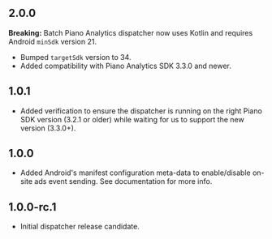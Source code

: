 2.0.0
-----

**Breaking:** Batch Piano Analytics dispatcher now uses Kotlin and requires Android `minSdk` version 21.

* Bumped `targetSdk` version to 34.
* Added compatibility with Piano Analytics SDK 3.3.0 and newer.

1.0.1
-----

* Added verification to ensure the dispatcher is running on the right Piano SDK version (3.2.1 or older) while waiting for us to support the new version (3.3.0+).

1.0.0
-----

* Added Android's manifest configuration meta-data to enable/disable on-site ads event sending. See documentation for more info.

1.0.0-rc.1
-----

 * Initial dispatcher release candidate.